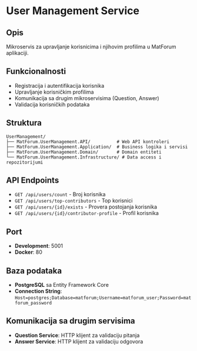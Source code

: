 # User Management Service

## Opis
Mikroservis za upravljanje korisnicima i njihovim profilima u MatForum aplikaciji.

## Funkcionalnosti
- Registracija i autentifikacija korisnika
- Upravljanje korisničkim profilima
- Komunikacija sa drugim mikroservisima (Question, Answer)
- Validacija korisničkih podataka

## Struktura
```
UserManagement/
├── MatForum.UserManagement.API/          # Web API kontroleri
├── MatForum.UserManagement.Application/  # Business logika i servisi
├── MatForum.UserManagement.Domain/       # Domain entiteti
└── MatForum.UserManagement.Infrastructure/ # Data access i repozitorijumi
```

## API Endpoints
- `GET /api/users/count` - Broj korisnika
- `GET /api/users/top-contributors` - Top korisnici
- `GET /api/users/{id}/exists` - Provera postojanja korisnika
- `GET /api/users/{id}/contributor-profile` - Profil korisnika

## Port
- **Development**: 5001
- **Docker**: 80

## Baza podataka
- **PostgreSQL** sa Entity Framework Core
- **Connection String**: `Host=postgres;Database=matforum;Username=matforum_user;Password=matforum_password`

## Komunikacija sa drugim servisima
- **Question Service**: HTTP klijent za validaciju pitanja
- **Answer Service**: HTTP klijent za validaciju odgovora
